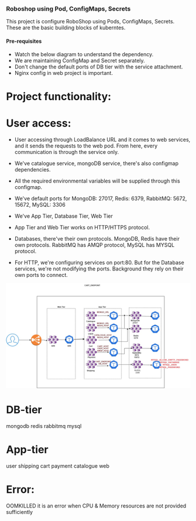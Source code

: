 ### Roboshop using Pod, ConfigMaps, Secrets

This project is configure RoboShop using Pods, ConfigMaps, Secrets. These are the basic building blocks of kuberntes.

#### Pre-requisites
* Watch the below diagram to understand the dependency.
* We are maintaining ConfigMap and Secret separately.
* Don't change the default ports of DB tier with the service attachment.
* Nginx config in web project is important.

# Project functionality:
# User access: 
* User accessing through LoadBalance URL and it comes to web services, and it sends the requests to the web pod. From here, every communication is through the service only.

* We've catalogue service, mongoDB service, there's also configmap dependencies. 
* All the required environmental variables will be supplied through this configmap. 

* We've default ports for MongoDB: 27017, Redis: 6379, RabbitMQ: 5672, 15672, MySQL: 3306

* We've App Tier, Database Tier, Web Tier
*  App Tier and Web Tier works on HTTP/HTTPS protocol. 
* Databases, there've their own protocols. MongoDB, Redis have their own protocols.  RabbitMQ has AMQP protocol, MySQL has MYSQL protocol. 

* For HTTP, we're configuring services on port:80. But for the Database services, we're not modifying the ports. Background they rely on their own ports to connect. 

![alt text](roboshop-k8.jpg)






# DB-tier
mongodb
redis
rabbitmq
mysql

# App-tier
user
shipping
cart
payment
catalogue
web



# Error:
OOMKILLED
it is an error when CPU & Memory resources are not provided sufficiently